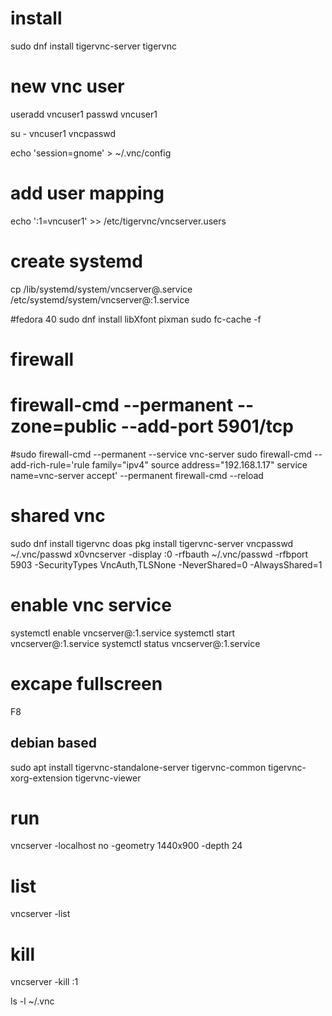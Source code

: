 # install
sudo dnf install tigervnc-server tigervnc

# new vnc user
useradd vncuser1
passwd vncuser1

su - vncuser1
vncpasswd

echo 'session=gnome' > ~/.vnc/config

# add user mapping
echo ':1=vncuser1' >> /etc/tigervnc/vncserver.users

# create systemd
cp /lib/systemd/system/vncserver@.service /etc/systemd/system/vncserver@:1.service


#fedora 40
sudo dnf install libXfont pixman
sudo fc-cache -f

# firewall
# firewall-cmd --permanent --zone=public --add-port 5901/tcp
#sudo firewall-cmd --permanent --service vnc-server 
sudo firewall-cmd --add-rich-rule='rule family="ipv4" source address="192.168.1.17" service name=vnc-server accept' --permanent
firewall-cmd  --reload

# shared vnc
sudo dnf install tigervnc
doas pkg install tigervnc-server
vncpasswd ~/.vnc/passwd
x0vncserver -display :0 -rfbauth ~/.vnc/passwd -rfbport 5903 -SecurityTypes VncAuth,TLSNone -NeverShared=0 -AlwaysShared=1

# enable vnc service
systemctl enable vncserver@:1.service
systemctl start vncserver@:1.service
systemctl status vncserver@\:1.service


# excape fullscreen
F8

## debian based
sudo apt install tigervnc-standalone-server tigervnc-common tigervnc-xorg-extension tigervnc-viewer


# run
vncserver -localhost no -geometry 1440x900 -depth 24

# list
vncserver -list

# kill
vncserver -kill :1

ls -l ~/.vnc 

